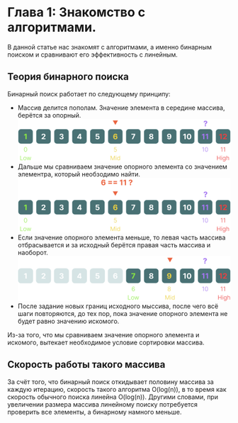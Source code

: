 
# Глава 1: Знакомство с алгоритмами.
В данной статье нас знакомят с алгоритмами, а именно бинарным поиском и сравнивают его эффективность с линейным.
## Теория бинарного поиска
Бинарный поиск работает по следующему принципу:
- Массив делится пополам. Значение элемента в середине массива, берётся за опорный.
![binary_searching_one](https://github.com/Kooo9058/grokking-algorithms-with-kotlin/raw/test-add-readme-for-chapterOne/src/main/image/imageBinaryOne.png)
- Дальше мы сравниваем значение опорного элемента со значением элементра, который необзодимо найти.
![binary_searching_two](https://github.com/Kooo9058/grokking-algorithms-with-kotlin/raw/test-add-readme-for-chapterOne/src/main/image/imageBinaryTwo.png)
- Если значение опорного элемента меньше, то левая часть массива отбрасывается и за исходный берётся правая часть массива и наоборот.
![binary_searching_tree](https://github.com/Kooo9058/grokking-algorithms-with-kotlin/raw/test-add-readme-for-chapterOne/src/main/image/imageBinaryThree.png)
- После задание новых границ исходного мыссива, после чего всё шаги повторяются, до тех пор, пока значение опорного элемента не будет равно значению искомого.

Из-за того, что мы сравниваем значение опорного элемента и искомого, вытекает необходимое условие сортировки массива.

## Скорость работы такого массива
За счёт того, что бинарный поиск откидывает половину массива за каждую итерацию, скорость такого алгоритма O(log(n)),
в то время как скорость обычного поиска линейна O(log(n)). Другими словами, при увеличении размера массива линейному поиску потребуется
проверить все элементы, а бинарному намного меньше.